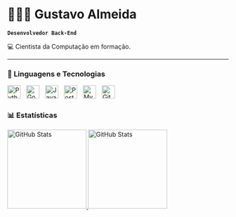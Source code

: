 # 👨🏻‍💻 Gustavo Almeida

**`Desenvolvedor Back-End`**

💻 Cientista da Computação em formação.

---

### 🤖 Linguagens e Tecnologias

<img 
    align="left" 
    alt="Python" 
    title="Python"
    width="30px" 
    style="padding-right: 10px;" 
    src="https://cdn.jsdelivr.net/gh/devicons/devicon@latest/icons/python/python-original.svg" 
/>
<img 
    align="left" 
    alt="Go"
    title="Go" 
    width="30px" 
    style="padding-right: 10px;" 
    src="https://cdn.jsdelivr.net/gh/devicons/devicon@latest/icons/go/go-original.svg"
/>
<img 
    align="left" 
    alt="Java" 
    title="Java"
    width="30px" 
    style="padding-right: 10px;" 
    src="https://cdn.jsdelivr.net/gh/devicons/devicon@latest/icons/java/java-original.svg"        
/>
<img 
    align="left" 
    alt="PostgreSQL" 
    title="PostgreSQL"
    width="30px" 
    style="padding-right: 10px;" 
    src="https://cdn.jsdelivr.net/gh/devicons/devicon@latest/icons/postgresql/postgresql-plain.svg"
/>
<img 
    align="left" 
    alt="MySQL" 
    title="MySQL"
    width="30px" 
    style="padding-right: 10px;" 
    src="https://cdn.jsdelivr.net/gh/devicons/devicon@latest/icons/mysql/mysql-original.svg"
/>
<img 
    align="left" 
    alt="Git" 
    title="Git"
    width="30px" 
    style="padding-right: 10px;" 
    src="https://cdn.jsdelivr.net/gh/devicons/devicon@latest/icons/git/git-original.svg"
/>
<br/>
<br/>

### 📊 Estatísticas

<div allign="center" dir="auto">
    <a href="https://github.com/gutelo">
        <img 
            alt="GitHub Stats" 
            height="180em" 
            style="max-width: 100%;" 
            src="https://github-readme-stats.vercel.app/api?username=gutelo&show_icons=true&theme=aura&include_all_commits=true" 
        />
        <img 
            alt="GitHub Stats" 
            height="180em" 
            style="max-width: 100%;"
            src="https://github-readme-stats.vercel.app/api/top-langs/?username=gutelo&theme=aura&layout=compact&langs_count=6&hide=Mako"
        />
    </a>
</div>